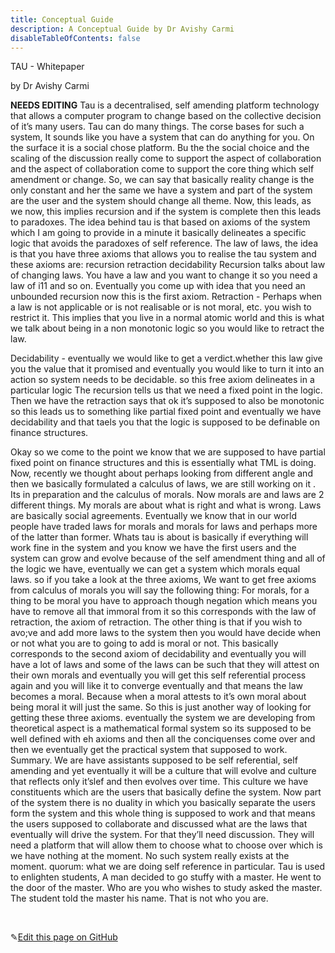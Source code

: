 ```yaml
---
title: Conceptual Guide 
description: A Conceptual Guide by Dr Avishy Carmi
disableTableOfContents: false
---
```


TAU - Whitepaper

by Dr Avishy Carmi

**NEEDS EDITING**
Tau is a decentralised, self amending platform technology that allows a computer program to change based on the collective decision of it’s many users.
Tau can do many things. The corse bases for such a system, It sounds like you have a system that can do anything for you.
On the surface it is a social chose platform. Bu the the social choice and the scaling of the discussion really come to support the aspect of collaboration and the aspect of collaboration come to support the core thing which self amendment or change. So, we can say that basically reality change is the only constant and her the same we have a system and part of the system are the user and the system should change all theme. Now, this leads, as we now, this implies recursion and if the system is complete then this leads to paradoxes. 
The idea behind tau is that based on axioms of the system which I am going to provide in a minute it basically delineates a specific logic that avoids the paradoxes of self reference.
The law of laws, the idea is that you have three axioms that allows you to realise the tau system and these axioms are:
recursion
retraction
decidability
Recursion talks about law of changing laws. You have a law and you want to change it so you need a law of i11 and so on. Eventually you come up with idea that you need an unbounded recursion now this is the first axiom.
Retraction - Perhaps when a law is not applicable or is not realisable or is not moral, etc. you wish to restrict it. This implies that you live in a normal atomic world and this is what we talk about being in a non monotonic logic so you would like to retract the law.

Decidability - eventually we would like to get a verdict.whether this law give you the value that it promised and eventually you would like to turn it into an action so system needs to be decidable. so this free axiom delineates in a particular logic
The recursion tells us that we need a fixed point in the logic. Then we have the retraction says that ok it’s supposed to also be monotonic so this leads us to something like partial fixed point and eventually we have decidability and that taels you that the logic is supposed to be definable on finance structures.

Okay so we come to the point we know that we are supposed to have partial fixed point on finance structures and this is essentially what TML is doing. Now, recently we thought about perhaps looking from different angle and then we basically formulated a calculus of laws, we are still working on it . Its in preparation and the calculus of morals. Now morals are and laws are 2 different things. My morals are about what is right and what is wrong. Laws are basically social agreements. Eventually we know that in our world people have traded laws for morals and morals for laws and perhaps more of the latter than former. 
Whats tau is about is basically if everything will work fine in the system and you know we have the first users and the system can grow and evolve because of the self amendment thing and all of the logic we have, eventually we can get a system which morals equal laws. so if you take a look at the three axioms, We want to get free axioms from calculus of morals you will say the following thing:
For morals, for a thing to be moral you have to approach though negation which means you have to remove all that immoral from it so this corresponds with the law of retraction, the axiom of retraction.
The other thing is that if you wish to avo;ve and add more laws to the system then you would have decide when or not what you are to going to add is moral or not.
This basically corresponds to the second axiom of decidability and eventually you will have a lot of laws and some of the laws can be such that they will attest on their own morals and eventually you will get this self referential process again and you will like it to converge eventually and that means the law becomes a moral. Because when a moral attests to it’s own moral about being moral it will just the same. 
So this is just another way of looking for getting these three axioms.
eventually the system we are developing from theoretical aspect is a mathematical formal system so its supposed to be well defined with eh axioms and then all the conciquenses come over and then we eventually get the practical system that supposed to work.
Summary.
We are have assistants supposed to be self referential, self amending and yet eventually it will be a culture that will evolve and culture that reflects only it’slef and then evolves over time. This culture we have constituents which are the users that basically define the system. Now part of the system there is no duality in which you basically separate the users form the system and this whole thing is supposed to work and that means the users supposed to collaborate and discussed what are the laws that eventually will drive the system. For that they’ll need discussion. They will need a platform that will allow them to choose what to choose over which is we have nothing at the moment. No such system really exists at the moment. 
quorum:
what we are doing self reference in particular.
Tau is used to enlighten students,
A man decided to go stuffy with a master. He went to the door of the master. Who are you who wishes to study asked the master. The student told the master his name. That is not who you are.

<br>

✎[Edit this page on GitHub](https://github.com/TauGuide/tau/blob/master/Content.md)
